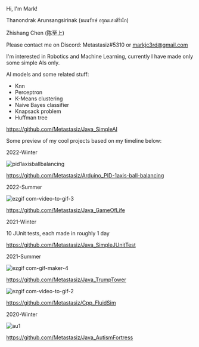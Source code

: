 Hi, I'm Mark!

Thanondrak Arunsangsirinak (ธนนรักษ์ อรุณแสงสิรินัก)

Zhishang Chen (陈至上)

Please contact me on Discord: Metastasiz#5310 or markjc3rd@gmail.com

I'm interested in Robotics and Machine Learning, currently I have made only some simple AIs only.

AI models and  some related stuff:
- Knn
- Perceptron
- K-Means clustering
- Naive Bayes classifier
- Knapsack problem
- Huffman tree

https://github.com/Metastasiz/Java_SimpleAI

Some preview of my cool projects based on my timeline below:

2022-Winter

![pid1axisballbalancing](https://user-images.githubusercontent.com/75691419/215871192-b9245c52-4b9d-4301-9030-3ae6aedde78f.gif)

https://github.com/Metastasiz/Arduino_PID-1axis-ball-balancing

2022-Summer

![ezgif com-video-to-gif-3](https://user-images.githubusercontent.com/75691419/216468893-f8bd7415-6968-40da-9350-1f8f9142f162.gif)

https://github.com/Metastasiz/Java_GameOfLife

2021-Winter

10 JUnit tests, each made in roughly 1 day

https://github.com/Metastasiz/Java_SimpleJUnitTest

2021-Summer

![ezgif com-gif-maker-4](https://user-images.githubusercontent.com/75691419/216758626-63087c03-fb2a-48b5-891d-bb312f166081.gif)

https://github.com/Metastasiz/Java_TrumpTower

![ezgif com-video-to-gif-2](https://user-images.githubusercontent.com/75691419/216443258-5da098d8-aea0-4010-9549-b736782502e0.gif)

https://github.com/Metastasiz/Cpp_FluidSim

2020-Winter

![au1](https://user-images.githubusercontent.com/75691419/216058880-57447efb-c6a4-4a09-9476-a2a4f847fb5a.gif)

https://github.com/Metastasiz/Java_AutismFortress

